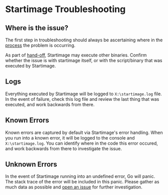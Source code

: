 # Startimage Troubleshooting

<!--* freshness: { owner: 'dantsek' reviewed: '2020-09-02' } *-->



## Where is the issue?

The first step in troubleshooting should always be ascertaining where in the
[process](design.md) the problem is occurring.

As part of [hand-off](design#hand-off.md), Startimage may execute other
binaries. Confirm whether the issue is with startimage itself, or with the
script/binary that was executed by Startimage.

## Logs

Everything executed by Startimage will be logged to `X:\startimage.log` file. In
the event of failure, check this log file and review the last thing that was
executed, and work backwards from there.

## Known Errors

Known errors are captured by default via Startimage's error handling. When you
run into a known error, it will be logged to the console and
`X:\startimage.log`. You can identify where in the code this error occured, and
work backwards from there to investigate the issue.

## Unknown Errors

In the event of Startimage running into an undefined error, Go will panic. The
stack trace of the error will be included in this panic. Please gather as much
data as possible and [open an issue](https://github.com/google/glazier/issues)
for further investigation.
